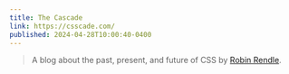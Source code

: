 ```yaml
---
title: The Cascade
link: https://csscade.com/
published: 2024-04-28T10:00:40-0400
---
```


> A blog about the past, present, and future of CSS by [Robin Rendle](https://robinrendle.com/).
